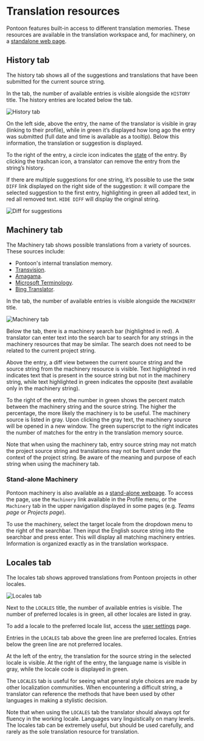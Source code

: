 # Translation resources

Pontoon features built-in access to different translation memories. These resources are available in the translation workspace and, for machinery, on a [standalone web page](https://pontoon.mozilla.org/machinery/).

## History tab

The history tab shows all of the suggestions and translations that have been submitted for the current source string.

In the tab, the number of available entries is visible alongside the `HISTORY` title. The history entries are located below the tab.

![History tab](/assets/images/pontoon/resources/history.png)

On the left side, above the entry, the name of the translator is visible in gray (linking to their profile), while in green it’s displayed how long ago the entry was submitted (full date and time is available as a tooltip). Below this information, the translation or suggestion is displayed.

To the right of the entry, a circle icon indicates the [state](search_filters.md) of the entry. By clicking the trashcan icon, a translator can remove the entry from the string’s history.

If there are multiple suggestions for one string, it’s possible to use the `SHOW DIFF` link displayed on the right side of the suggestion: it will compare the selected suggestion to the first entry, highlighting in green all added text, in red all removed text. `HIDE DIFF` will display the original string.

![Diff for suggestions](/assets/images/pontoon/resources/suggestions_diff.png)

## Machinery tab

The Machinery tab shows possible translations from a variety of sources. These sources include:
* Pontoon's internal translation memory.
* [Transvision](https://transvision.mozfr.org/).
* [Amagama](https://amagama-live.translatehouse.org/).
* [Microsoft Terminology](https://www.microsoft.com/Language/en-US/Search.aspx).
* [Bing Translator](https://www.bing.com/translator).

In the tab, the number of available entries is visible alongside the `MACHINERY` title.

![Machinery tab](/assets/images/pontoon/resources/machinery.png)

Below the tab, there is a machinery search bar (highlighted in red). A translator can enter text into the search bar to search for any strings in the machinery resources that may be similar. The search does not need to be related to the current project string.

Above the entry, a diff view between the current source string and the source string from the machinery resource is visible. Text highlighted in red indicates text that is present in the source string but not in the machinery string, while text highlighted in green indicates the opposite (text available only in the machinery string).

To the right of the entry, the number in green shows the percent match between the machinery string and the source string. The higher the percentage, the more likely the machinery is to be useful. The machinery source is listed in gray. Upon clicking the gray text, the machinery source will be opened in a new window. The green superscript to the right indicates the number of matches for the entry in the translation memory source.

Note that when using the machinery tab, entry source string may not match the project source string and translations may not be fluent under the context of the project string. Be aware of the meaning and purpose of each string when using the machinery tab.

### Stand-alone Machinery

Pontoon machinery is also available as a [stand-alone webpage](https://pontoon.mozilla.org/machinery/). To access the page, use the `Machinery` link available in the Profile menu, or the `Machinery` tab in the upper navigation displayed in some pages (e.g. *Teams page* or *Projects page*).

To use the machinery, select the target locale from the dropdown menu to the right of the searchbar. Then input the English source string into the searchbar and press enter. This will display all matching machinery entries. Information is organized exactly as in the translation workspace.

## Locales tab

The locales tab shows approved translations from Pontoon projects in other locales.

![Locales tab](/assets/images/pontoon/resources/locales.png)

Next to the `LOCALES` title, the number of available entries is visible. The number of preferred locales is in green, all other locales are listed in gray.

To add a locale to the preferred locale list, access the [user settings](users.md#user-settings) page.

Entries in the `LOCALES` tab above the green line are preferred locales. Entries below the green line are not preferred locales.

At the left of the entry, the translation for the source string in the selected locale is visible. At the right of the entry, the language name is visible in gray, while the locale code is displayed in green.

The `LOCALES` tab is useful for seeing what general style choices are made by other localization communities. When encountering a difficult string, a translator can reference the methods that have been used by other languages in making a stylistic decision.

Note that when using the `LOCALES` tab the translator should always opt for fluency in the working locale. Languages vary linguistically on many levels. The locales tab can be extremely useful, but should be used carefully, and rarely as the sole translation resource for translation.
